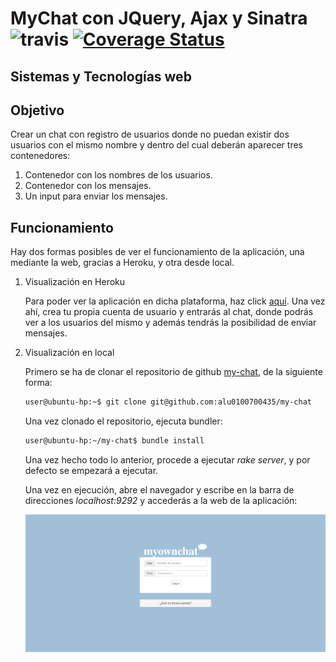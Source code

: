 MyChat con JQuery, Ajax y Sinatra 
![travis](https://travis-ci.org/alu0100700435/my-chat.svg) [![Coverage Status](https://coveralls.io/repos/alu0100700435/my-chat/badge.png?branch=master)](https://coveralls.io/r/alu0100700435/my-chat?branch=master)
=============
Sistemas y Tecnologías web
---------------------------


Objetivo
-----

Crear un chat con registro de usuarios donde no puedan existir dos usuarios con el mismo nombre y dentro del cual deberán aparecer tres contenedores:

1. Contenedor con los nombres de los usuarios.
2. Contenedor con los mensajes.
3. Un input para enviar los mensajes.


Funcionamiento
-----

Hay dos formas posibles de ver el funcionamiento de la aplicación, una mediante la web, gracias a Heroku, y otra desde local.

1. Visualización en Heroku
    
    Para poder ver la aplicación en dicha plataforma, haz click [aquí].
    Una vez ahí, crea tu propia cuenta de usuario y entrarás al chat, donde podrás ver a los usuarios del mismo y además tendrás la posibilidad de enviar mensajes.
    
2. Visualización en local

    Primero se ha de clonar el repositorio de github [my-chat], de la siguiente forma: 
    
    ```sh
    user@ubuntu-hp:~$ git clone git@github.com:alu0100700435/my-chat
    ```
    Una vez clonado el repositorio, ejecuta bundler:
    
    ```sh
    user@ubuntu-hp:~/my-chat$ bundle install
    ```
    
    Una vez hecho todo lo anterior, procede a ejecutar *rake server*, y por defecto se empezará a ejecutar.
    
    Una vez en ejecución, abre el navegador y escribe en la barra de direcciones *localhost:9292* y accederás a la web de la aplicación:
    
    ![ejemplo navegador](https://raw.githubusercontent.com/alu0100700435/my-chat/master/public/img/ejemplo.png)

    
[aquí]:http://my-own-chat.herokuapp.com
[my-chat]:https://github.com/alu0100700435/my-chat


